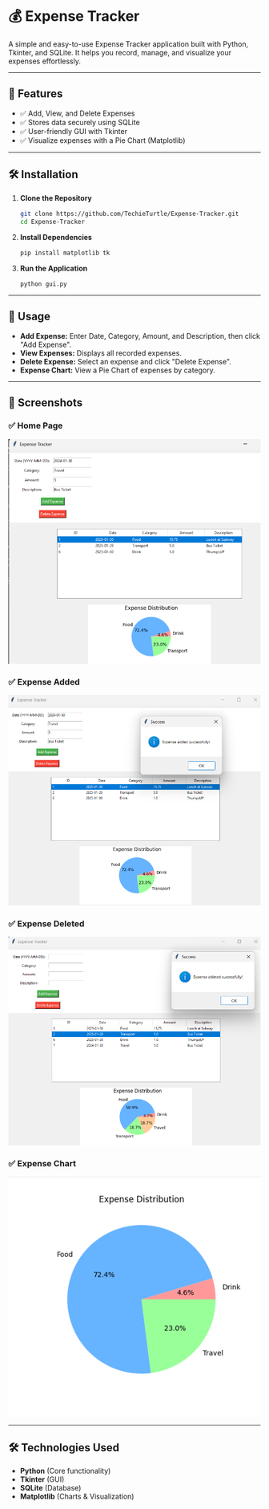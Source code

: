 # 💰 Expense Tracker

A simple and easy-to-use Expense Tracker application built with Python, Tkinter, and SQLite. It helps you record, manage, and visualize your expenses effortlessly.

---

## 📌 Features

- ✅ Add, View, and Delete Expenses
- ✅ Stores data securely using SQLite
- ✅ User-friendly GUI with Tkinter
- ✅ Visualize expenses with a Pie Chart (Matplotlib)

---

## 🛠 Installation

1. **Clone the Repository**
   ```sh
   git clone https://github.com/TechieTurtle/Expense-Tracker.git
   cd Expense-Tracker
   ```

2. **Install Dependencies**
   ```sh
   pip install matplotlib tk
   ```

3. **Run the Application**
   ```sh
   python gui.py
   ```

---

## 🚀 Usage

- **Add Expense:** Enter Date, Category, Amount, and Description, then click "Add Expense".
- **View Expenses:** Displays all recorded expenses.
- **Delete Expense:** Select an expense and click "Delete Expense".
- **Expense Chart:** View a Pie Chart of expenses by category.

---

## 📸 Screenshots

### ✅ Home Page
![Home Page](images/Home.png)

### ✅ Expense Added
![Expense Added](images/Expense_Added.png)

### ✅ Expense Deleted
![Expense Deleted](images/Expense_Deleted.png)

### ✅ Expense Chart
![Expense Chart](images/Expense_Chart.png)

---

## 🛠 Technologies Used

- **Python** (Core functionality)
- **Tkinter** (GUI)
- **SQLite** (Database)
- **Matplotlib** (Charts & Visualization)